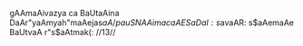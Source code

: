 gAAmaAivazya ca BaUtaAina DaAr"yaAmyah"maAejas$aA /
pauSNAAima caAESaDaI: s$avaAR: s$aAemaAe BaUtvaA r"s$aAtmak(: //13//